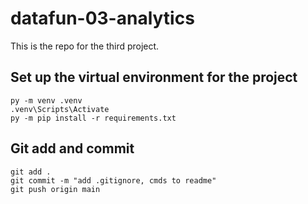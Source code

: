 # datafun-03-analytics
This is the repo for the third project.

## Set up the virtual environment for the project
```shell
py -m venv .venv
.venv\Scripts\Activate
py -m pip install -r requirements.txt

```
## Git add and commit 
```shell
git add .
git commit -m "add .gitignore, cmds to readme"
git push origin main
```
